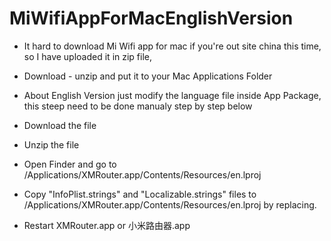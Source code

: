 # MiWifiAppForMacEnglishVersion
- It hard to download Mi Wifi app for mac if you're out site china this time, so I have uploaded it in zip file,
- Download - unzip and put it to your Mac Applications Folder
- About English Version just modify the language file inside App Package, this steep need to be done manualy step by step below 

- Download the file
- Unzip the file
- Open Finder and go to /Applications/XMRouter.app/Contents/Resources/en.lproj
- Copy "InfoPlist.strings" and "Localizable.strings" files to /Applications/XMRouter.app/Contents/Resources/en.lproj by replacing.
- Restart XMRouter.app or 小米路由器.app
